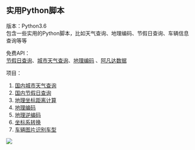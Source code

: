 ## 实用Python脚本<br>
版本：Python3.6<br>
包含一些实用的Python脚本，比如天气查询、地理编码、节假日查询、车辆信息查询等等<br>

免费API：<br>
[节假日查询](http://api.goseek.cn/)、[城市天气查询](https://www.apiopen.top/weatherApi?city=)、[地理编码](http://api.map.baidu.com)
、[阿凡达数据](https://www.avatardata.cn/)

项目：
1. [国内城市天气查询](https://github.com/hi-weijun/Useful-Python-Script/tree/master/%E5%9B%BD%E5%86%85%E5%9F%8E%E5%B8%82%E5%A4%A9%E6%B0%94%E6%9F%A5%E8%AF%A2)
2. [国内节假日查询](https://github.com/hi-weijun/Useful-Python-Script/tree/master/%E5%9B%BD%E5%86%85%E8%8A%82%E5%81%87%E6%97%A5%E6%9F%A5%E8%AF%A2)
3. [地理坐标距离计算](https://github.com/hi-weijun/Useful-Python-Script/tree/master/%E5%9C%B0%E7%90%86%E5%9D%90%E6%A0%87%E8%B7%9D%E7%A6%BB%E8%AE%A1%E7%AE%97)
4. [地理编码](https://github.com/hi-weijun/Useful-Python-Script/tree/master/%E5%9C%B0%E7%90%86%E7%BC%96%E7%A0%81)
5. [地理逆编码](https://github.com/hi-weijun/Useful-Python-Script/tree/master/%E5%9C%B0%E7%90%86%E9%80%86%E7%BC%96%E7%A0%81)
6. [坐标系转换](https://github.com/hi-weijun/Useful-Python-Script/tree/master/%E5%9D%90%E6%A0%87%E7%B3%BB%E8%BD%AC%E6%8D%A2)
7. [车辆图片识别车型](https://github.com/hi-weijun/Useful-Python-Script/tree/master/%E8%BD%A6%E8%BE%86%E5%9B%BE%E7%89%87%E8%AF%86%E5%88%AB%E8%BD%A6%E5%9E%8B)

![](https://upload-images.jianshu.io/upload_images/13723999-913b277a644dd081.png?imageMogr2/auto-orient/strip%7CimageView2/2/w/1240)
